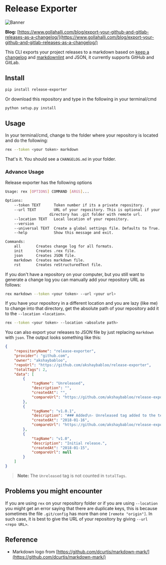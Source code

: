 # Release Exporter

![Banner](https://raw.githubusercontent.com/akshaybabloo/release-exporter-old/master/release-exporter.png)

**Blog:** [https://www.gollahalli.com/blog/export-your-github-and-gitlab-releases-as-a-changelog/](https://www.gollahalli.com/blog/export-your-github-and-gitlab-releases-as-a-changelog/)

This CLI exports your project releases to a markdown based on [keep a
changelog](http://keepachangelog.com/en/1.0.0/) and
[markdownlint](https://github.com/DavidAnson/markdownlint) and JSON,
it currently supports GitHub and GitLab.

## Install

```bash
pip install release-exporter
```

Or download this repository and type in the following in your
terminal/cmd

```bash
python setup.py install
```

## Usage

In your terminal/cmd, change to the folder where your repository is
located and do the following:

```bash
rex --token <your token> markdown
```

That's it. You should see a `CHANGELOG.md` in your folder.

### Advance Usage

Release exporter has the following options

```bash
Usage: rex [OPTIONS] COMMAND [ARGS]...

Options:
    --token TEXT      Token number if its a private repository.
    --url TEXT        URL of your repository. This is optional if your current
                    directory has .git folder with remote url.
    --location TEXT   Local location of your repository.
    --version
    --universal TEXT  Create a global settings file. Defaults to True.
    --help            Show this message and exit.

Commands:
    all       Creates change log for all formats.
    init      Creates .rex file.
    json      Creates JSON file.
    markdown  Creates markdown file.
    rst       Creates reStructuredText file.
```

If you don't have a repository on your computer, but you still want to
generate a change log you can manually add your repository URL as
follows:

```bash
rex markdown --token <your token> --url <your url>
```

If you have your repository in a different location and you are lazy
(like me) to change into that directory, get the absolute path of your
repository add it to the `--location <location>`.

```bash
rex --token <your token> --location <absolute path>
```

You can also export your releases to JSON file by just replacing
`markdown` with `json`. The output looks something like this:

```json
{
    "repositoryName": "release-exporter",
    "provider": "github.com",
    "owner": "akshaybabloo",
    "repoUrl": "https://github.com/akshaybabloo/release-exporter",
    "totalTags": 2,
    "data": [
        {
            "tagName": "Unreleased",
            "description": "",
            "createdAt": "",
            "compareUrl": "https://github.com/akshaybabloo/release-exporter/compare/1.0.1...HEAD"
        },
        {
            "tagName": "v1.0.1",
            "description": "### Added\n- Unreleased tag added to the template and GitHub\n- Unreleased tag added to GitHub\n\n### Fixed\n- Tag missing in GitHub JSON fixed\n- Tag missing in GitLab JSON fixed",
            "createdAt": "2018-01-16",
            "compareUrl": "https://github.com/akshaybabloo/release-exporter/compare/v1.0...v1.0.1"
        },
        {
            "tagName": "v1.0",
            "description": "Initial release.",
            "createdAt": "2018-01-15",
            "compareUrl": null
        }
    ]
}
```

> **Note:** The `Unreleased` tag is not counted in `totalTags`.

## Problems you might encounter

If you are using `rex` on your repository folder or if you are using
`--location` you might get an error saying that there are duplicate
keys, this is because sometimes the file `.git/config` has more than
one `[remote "origin"]`. In such case, it is best to give the URL of
your repository by giving `--url <repo URL>`.

## Reference

- Markdown logo from [https://github.com/dcurtis/markdown-mark/](https://github.com/dcurtis/markdown-mark/)
